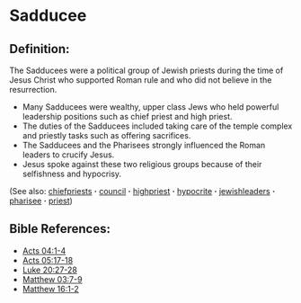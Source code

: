 # Sadducee #

## Definition: ##

The Sadducees were a political group of Jewish priests during the time of Jesus Christ who supported Roman rule and who did not believe in the resurrection.

* ​Many Sadducees were wealthy, upper class Jews who held powerful leadership positions such as chief priest and high priest.
* The duties of the Sadducees included taking care of the temple complex and priestly tasks such as offering sacrifices.
* The Sadducees and the Pharisees strongly influenced the Roman leaders to crucify Jesus.
* Jesus spoke against these two religious groups because of their selfishness and hypocrisy.

(See also: [chiefpriests](../other/chiefpriests.md) **·** [council](../other/council.md) **·** [highpriest](../kt/highpriest.md) **·** [hypocrite](../kt/hypocrite.md) **·** [jewishleaders](../other/jewishleaders.md) **·** [pharisee](../other/pharisee.md) **·** [priest](../kt/priest.md))

## Bible References: ##

* [Acts 04:1-4](https://door43.org/en/bible/notes/act/04/01)
* [Acts 05:17-18](https://door43.org/en/bible/notes/act/05/17)
* [Luke 20:27-28](https://door43.org/en/bible/notes/luk/20/27)
* [Matthew 03:7-9](https://door43.org/en/bible/notes/mat/03/07)
* [Matthew 16:1-2](https://door43.org/en/bible/notes/mat/16/01)

